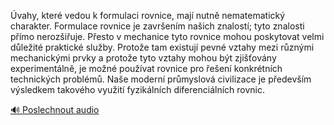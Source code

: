 
Úvahy, které vedou k formulaci rovnice, mají nutně nematematický charakter. Formulace rovnice je završením našich znalostí; tyto znalosti přímo nerozšiřuje. Přesto v mechanice tyto rovnice mohou poskytovat velmi důležité praktické služby. Protože tam existují pevné vztahy mezi různými mechanickými prvky a protože tyto vztahy mohou být zjišťovány experimentálně, je možné používat rovnice pro řešení konkrétních technických problémů. Naše moderní průmyslová civilizace je především výsledkem takového využití fyzikálních diferenciálních rovnic.

[🔊 Poslechnout audio](/data/7-paragraphs/audio/chapter_63/para_010-vahy-kter-vedou-k-formulaci-rovnice-maj-nutn.mp3)
